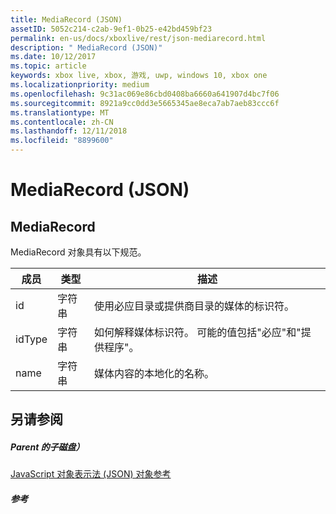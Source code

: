 ```yaml
---
title: MediaRecord (JSON)
assetID: 5052c214-c2ab-9ef1-0b25-e42bd459bf23
permalink: en-us/docs/xboxlive/rest/json-mediarecord.html
description: " MediaRecord (JSON)"
ms.date: 10/12/2017
ms.topic: article
keywords: xbox live, xbox, 游戏, uwp, windows 10, xbox one
ms.localizationpriority: medium
ms.openlocfilehash: 9c31ac069e86cbd0408ba6660a641907d4bc7f06
ms.sourcegitcommit: 8921a9cc0dd3e5665345ae8eca7ab7aeb83ccc6f
ms.translationtype: MT
ms.contentlocale: zh-CN
ms.lasthandoff: 12/11/2018
ms.locfileid: "8899600"
---
```

# <a name="mediarecord-json"></a>MediaRecord (JSON)
 
<a id="ID4EO"></a>

 
## <a name="mediarecord"></a>MediaRecord
 
MediaRecord 对象具有以下规范。
 
| 成员| 类型| 描述| 
| --- | --- | --- | 
| id| 字符串| 使用必应目录或提供商目录的媒体的标识符。| 
| idType| 字符串| 如何解释媒体标识符。 可能的值包括"必应"和"提供程序"。| 
| name| 字符串| 媒体内容的本地化的名称。| 
  
<a id="ID4ECC"></a>

 
## <a name="see-also"></a>另请参阅
 
<a id="ID4EEC"></a>

 
##### <a name="parent"></a>Parent 的子磁盘） 

[JavaScript 对象表示法 (JSON) 对象参考](atoc-xboxlivews-reference-json.md)

  
<a id="ID4EQC"></a>

 
##### <a name="reference"></a>参考   